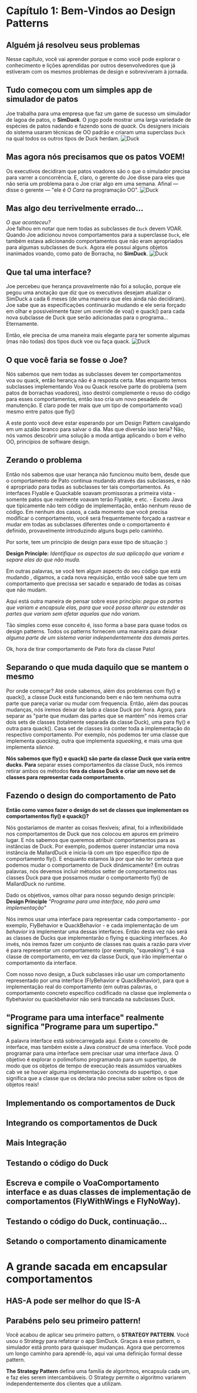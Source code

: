 # Capítulo 1: Bem-Vindos ao Design Patterns

## Alguém já resolveu seus problemas

Nesse capítulo, você vai aprender porque e como você pode explorar o conhecimento e lições aprendidas por outros desenvolvedores que já estiveram com os mesmos problemas de design e sobreviveram à jornada.

## Tudo começou com um simples app de simulador de patos

Joe trabalha para uma empresa que faz um game de sucesso um simulador de lagoa de patos, o **SimDuck**. O jogo pode mostrar uma larga variedade de espécies de patos nadando e fazendo sons de *quack*. Os designers iniciais do sistema usaram técnicas de OO padrão e criaram uma superclass `Duck` na qual todos os outros tipos de Duck herdam.
![Duck](Duck.png "SimDuck-UML")

## Mas agora nós precisamos que os patos VOEM!
Os executivos decidiram que patos voadores são o que o simulador precisa para varrer a concorrência. E, claro, o gerente do Joe disse para eles que não seria um problema para o Joe criar algo em uma semana. Afinal — disse o gerente — "ele é *O Cara* na programação OO".
![Duck](Duck-Fly.png "SimDuck-UML")

## Mas algo deu terrivelmente errado...
*O que aconteceu?*  
Joe falhou em notar que nem todas as subclasses de `Duck` devem VOAR. Quando Joe adicionou novos comportamentos para a superclasse `Duck`, ele também estava adicionando comportamentos que não eram apropriados para algumas subclasses de `Duck`. Agora ele possui alguns objetos inanimados voando, como pato de Borracha, no **SimDuck**.
![Duck](Duck-Something-Went-Wrong.png "SimDuck-UML")

## Que tal uma interface?
Joe percebeu que herança provavelmente não foi a solução, porque ele pegou uma anotação que diz que os executivos desejam atualizar o SimDuck a cada 6 meses (de uma maneira que eles ainda não decidiram).
Joe sabe que as especificações continuarão mudando e ele seria forçado em olhar e possivelmente fazer um override de voa() e quack() para cada nova subclasse de Duck que serão adicionadas para o programa... Eternamente.

Então, ele precisa de uma maneira mais elegante para ter somente algumas (mas não todas) dos tipos duck voe ou faça quack.
![Duck](Duck-Inrterfaces.png "SimDuck-UML")


## O que você faria se fosse o Joe?
Nós sabemos que nem todas as subclasses devem ter comportamentos voa ou quack, então herança não é a resposta certa. Mas enquanto temos subclasses implementando Voa ou Quack resolve parte do problema (sem patos de borrachas voadores), isso destrói complemente o reuso do código para esses comportamentos, então isso cria um novo pesadelo de manutenção. E claro pode ter mais que um tipo de comportamento voa() mesmo entre patos que fly()

A este ponto você deve estar esperando por um Design Pattern cavalgando em um azalão branco para salvar o dia. Mas que diversão isso teria? Não, nós vamos descobrir uma solução a moda antiga aplicando o bom e velho OO, princípios de software design.

## Zerando o problema
Então nós sabemos que usar herança não funcionou muito bem, desde que o comportamento de Pato
continua mudando através das subclasses, e não é apropriado para todas as subclasses ter tais comportamentos.
As interfaces Flyable e Quackable soavam promissoras a primeira vista - somente patos que realmente voavam terão Flyable, e etc. - Exceto 
Java que tipicamente não tem código de implementação, então nenhum reuso de código. Em nenhum dos casos, a cada momento que você precisa modificar o comportamento, você será frequentemente forçado
a rastrear e mudar em todas as subclasses diferentes onde o comportamento é definido, provavelmente introduzindo alguns bugs pelo caminho.

Por sorte, tem um princípio de design para esse tipo de situação :)

**Design Principle:**
_Identifique os aspectos da sua aplicação que variam e separe elas do que não muda._

Em outras palavras, se você tem algum aspecto do seu código que está mudando , digamos, a cada nova requisição, então você sabe que tem um comportamento que precissa ser sacado e separado de todas as coisas que não mudam.

Aqui está outra maneira de pensar sobre esse princípio: *pegue as partes que variam e encapsule elas, para que você possa alterar ou estender as partes que variam sem afetar aquelas que não variam.*

Tão simples como esse conceito é, isso forma a base para quase todos os design patterns. Todos os patterns fornecem uma maneira para deixar *alguma parte de um sistema variar independentemente das demais partes*.

Ok, hora de tirar comportamento de Pato fora da classe Pato!

## Separando o que muda daquilo que se mantem o mesmo
Por onde começar? Até onde sabemos, além dos problemas com fly() e quack(), a classe Duck está funcionando bem e não tem nenhuma outra parte que pareça variar ou mudar com frequencia. Então, além das poucas mudanças, nós  iremos deixar de lado a classe Duck por hora.
Agora, para separar as "parte que mudam das partes que se mantém" nós iremos criar dois sets de classes (totalmente separada da classe Duck), uma para fly() e outra para quack(). Casa set de classes irá conter toda a implementação do respectivo comportamento. Por exemplo, nós podemos ter uma classe que implementa _quacking_, outra que implementa _squeaking_, e mais uma que implementa _silence_.

**Nós sabemos que fly() e quack() são parte da classe Duck que varia entre ducks.**
**Para** separar esses comportamentos da classe Duck, nós iremos retirar ambos os métodos **fora da classe Duck e criar um novo set de classes para representar cada comportamento.** 

## Fazendo o design do comportamento de Pato
**Então como vamos fazer o design do set de classes que implementam os comportamentos fly() e quack()?**

Nós gostaríamos de manter as coisas flexíveis; afinal, foi a inflexibilidade nos comportamentos de Duck que nos colocou em apuros em primeiro lugar. E nós sabemos que queremos atribuir comportamentos para as instâncias de Duck. 
Por exemplo, podemos querer instanciar uma nova instância de MallardDuck e inicia-lá com um tipo específico _tipo_ de comportamento fly(). E enquanto estamos lá por que não ter certeza que podemos mudar o comportamento de Duck dinâmicamente? Em outras palavras, nós devemos incluir métodos setter de comportamentos nas classes Duck para que possamos mudar o comportamento fly() de MallardDuck no runtime.

Dado os objetivos, vamos olhar para nosso segundo design principle:
**Design Principle**
_"Programe para uma interface, não para uma implementação"_

Nós iremos usar uma interface para representar cada comportamento - por exemplo, FlyBehavior e QuackBehavior - e cada implementação de um _behavior_ irá implementar uma dessas interfaces.
Então desta vez não será as classes de Ducks que implementarão o flying e quacking interfaces. Ao invés, nós iremos fazer um conjunto de classes nas quais a razão para viver é para representar um comportamento (por exemplo, "squeaking"), é sua classe de comportamento, em vez da classe Duck, que irão implementar o comportamento da interface.

Com nosso novo design, a Duck subclasses irão usar um comportamento representado por uma interface (FlyBehavior e QuackBehavior), para que a implementação real do comportamento (em outras palavras, o comportamento concreto específico codificado na classe que implementa o flybehavior ou quackbehavior não será trancada na subclasses Duck.

## "Programe para uma interface" realmente significa "Programe para um supertipo."

A palavra interface está sobrecarregada aqui. Existe o conceito de interface, mas também existe a Java _construct_ de uma interface. Você pode programar para uma interface sem precisar usar uma interface Java. O objetivo é explorar o polimofismo programando para um supertipo, de modo que os objetos de tempo de execução reais assumidos varuabkes cab ve se houver alguma implementação concreta do supertipo, o que significa que a classe que os declara não precisa saber sobre os tipos de objetos reais!

## Implementando os comportamentos de Duck

## Integrando os comportamentos de Duck

## Mais Integração

## Testando o código do Duck

## Escreva e compile o VoaComportamento interface e as duas classes de implementação de comportamentos (FlyWithWings e FlyNoWay).

## Testando o código do Duck, continuação...

## Setando o comportamento dinamicamente

# A grande sacada em encapsular comportamentos

## HAS-A pode ser melhor do que IS-A

## Parabéns pelo seu primeiro pattern!

Você acabou de aplicar seu primeiro pattern, o **STRATEGY PATTERN**. Você usou o Strategy para refatorar o app SimDuck.
Graças à esse pattern, o simulador está pronto para quaisquer mudanças.
Agora que percorremos um longo caminho para aprendê-lo, aqui vai uma definição formal desse pattern.

**The Strategy Pattern** define uma família de algoritmos, encapsula cada um, e faz eles serem intercambiáveis. 
O Strategy permite o algoritmo variarem independentemente dos clientes que a utilizam.
